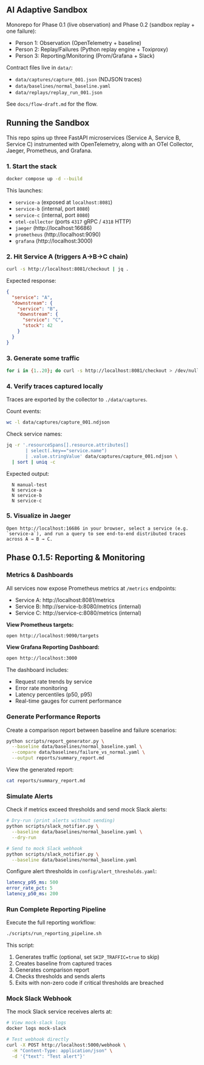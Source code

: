 
## AI Adaptive Sandbox

Monorepo for Phase 0.1 (live observation) and Phase 0.2 (sandbox replay + one failure):
- Person 1: Observation (OpenTelemetry + baseline)
- Person 2: Replay/Failures (Python replay engine + Toxiproxy)
- Person 3: Reporting/Monitoring (Prom/Grafana + Slack)

Contract files live in `data/`:
- `data/captures/capture_001.json` (NDJSON traces)
- `data/baselines/normal_baseline.yaml`
- `data/replays/replay_run_001.json`

See `docs/flow-draft.md` for the flow.

## Running the Sandbox

This repo spins up three FastAPI microservices (Service A, Service B, Service C) instrumented with OpenTelemetry, along with an OTel Collector, Jaeger, Prometheus, and Grafana.

### 1. Start the stack

```bash
docker compose up -d --build
```

This launches:
- `service-a` (exposed at `localhost:8081`)
- `service-b` (internal, port `8080`)
- `service-c` (internal, port `8080`)
- `otel-collector` (ports `4317` gRPC / `4318` HTTP)
- `jaeger` (http://localhost:16686)
- `prometheus` (http://localhost:9090)
- `grafana` (http://localhost:3000)

### 2. Hit Service A (triggers A→B→C chain)

```bash
curl -s http://localhost:8081/checkout | jq .
```

Expected response:

```json
{
  "service": "A",
  "downstream": {
    "service": "B",
    "downstream": {
      "service": "C",
      "stock": 42
    }
  }
}
```

### 3. Generate some traffic

```bash
for i in {1..20}; do curl -s http://localhost:8081/checkout > /dev/null; done
```

### 4. Verify traces captured locally

Traces are exported by the collector to `./data/captures`.

Count events:

```bash
wc -l data/captures/capture_001.ndjson
```

Check service names:

```bash
jq -r '.resourceSpans[].resource.attributes[]
       | select(.key=="service.name")
       | .value.stringValue' data/captures/capture_001.ndjson \
  | sort | uniq -c
```

Expected output:

```
  N manual-test
  N service-a
  N service-b
  N service-c
```

### 5. Visualize in Jaeger
```
Open http://localhost:16686 in your browser, select a service (e.g. `service-a`), and run a query to see end-to-end distributed traces across A → B → C.
```

## Phase 0.1.5: Reporting & Monitoring

### Metrics & Dashboards

All services now expose Prometheus metrics at `/metrics` endpoints:
- Service A: http://localhost:8081/metrics
- Service B: http://service-b:8080/metrics (internal)
- Service C: http://service-c:8080/metrics (internal)

**View Prometheus targets:**
```bash
open http://localhost:9090/targets
```

**View Grafana Reporting Dashboard:**
```bash
open http://localhost:3000
```

The dashboard includes:
- Request rate trends by service
- Error rate monitoring
- Latency percentiles (p50, p95)
- Real-time gauges for current performance

### Generate Performance Reports

Create a comparison report between baseline and failure scenarios:

```bash
python scripts/report_generator.py \
  --baseline data/baselines/normal_baseline.yaml \
  --compare data/baselines/failure_vs_normal.yaml \
  --output reports/summary_report.md
```

View the generated report:
```bash
cat reports/summary_report.md
```

### Simulate Alerts

Check if metrics exceed thresholds and send mock Slack alerts:

```bash
# Dry-run (print alerts without sending)
python scripts/slack_notifier.py \
  --baseline data/baselines/normal_baseline.yaml \
  --dry-run

# Send to mock Slack webhook
python scripts/slack_notifier.py \
  --baseline data/baselines/normal_baseline.yaml
```

Configure alert thresholds in `config/alert_thresholds.yaml`:
```yaml
latency_p95_ms: 500
error_rate_pct: 5
latency_p50_ms: 200
```

### Run Complete Reporting Pipeline

Execute the full reporting workflow:

```bash
./scripts/run_reporting_pipeline.sh
```

This script:
1. Generates traffic (optional, set `SKIP_TRAFFIC=true` to skip)
2. Creates baseline from captured traces
3. Generates comparison report
4. Checks thresholds and sends alerts
5. Exits with non-zero code if critical thresholds are breached

### Mock Slack Webhook

The mock Slack service receives alerts at:
```bash
# View mock-slack logs
docker logs mock-slack

# Test webhook directly
curl -X POST http://localhost:5000/webhook \
  -H "Content-Type: application/json" \
  -d '{"text": "Test alert"}'
```
